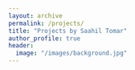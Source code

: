 ```yaml
---
layout: archive
permalink: /projects/
title: "Projects by Saahil Tomar"
author_profile: true
header:
  image: "/images/background.jpg"
---
```



